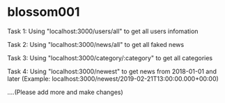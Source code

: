 # blossom001

Task 1: Using "localhost:3000/users/all" to get all users infomation

Task 2: Using "localhost:3000/news/all" to get all faked news

Task 3: Using "localhost:3000/category/:category" to get all categories

Task 4: Using "localhost:3000/newest" to get news from 2018-01-01 and later
(Example: localhost:3000/newest/2019-02-21T13:00:00.000+00:00)

....(Please add more and make changes)
